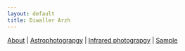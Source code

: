 ```yaml
---
layout: default
title: Diwaller Arzh
---
```


[About](./about) |
[Astrophotograpgy](./astrophoto) |
[Infrared photograpgy](./infrared) |
[Sample](./sample.html)
